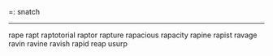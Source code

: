 =: snatch

---
rape
rapt
raptotorial
raptor
rapture
rapacious
rapacity
rapine
rapist
ravage
ravin
ravine
ravish
rapid
reap
usurp